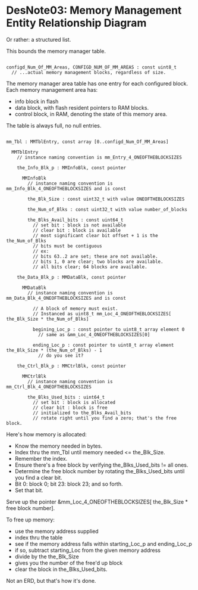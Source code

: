 # DesNote03: Memory Management Entity Relationship Diagram

Or rather: a structured list.

This bounds the memory manager table.

~~~~~

configd_Num_Of_MM_Areas, CONFIGD_NUM_OF_MM_AREAS : const uint8_t
  // ...actual memory management blocks, regardless of size.

~~~~~

The memory manager area table has one entry for each configured block.
Each memory management area has:

* info block in flash 
* data block, with flash resident pointers to RAM blocks.
* control block, in RAM, denoting the state of this memory area.

The table is always full, no null entries.

~~~~~

mm_Tbl : MMTblEntry, const array [0..configd_Num_Of_MM_Areas]

  MMTblEntry
    // instance naming convention is mm_Entry_4_ONEOFTHEBLOCKSIZES

    the_Info_Blk_p : MMInfoBlk, const pointer

      MMInfoBlk
        // instance naming convention is mm_Info_Blk_4_ONEOFTHEBLOCKSIZES and is const

        the_Blk_Size : const uint32_t with value ONEOFTHEBLOCKSIZES

        the_Num_of_Blks : const uint32_t with value number_of_blocks

        the_Blks_Avail_bits : const uint64_t
          // set bit : block is not available 
          // clear bit : block is available
          // most significant clear bit offset + 1 is the the_Num_of_Blks
          // bits must be contiguous
          // ex:
          // bits 63..2 are set; these are not available.
          // bits 1, 0 are clear; two blocks are available.
          // all bits clear; 64 blocks are available.

    the_Data_Blk_p : MMDataBlk, const pointer

      MMDataBlk
        // instance naming convention is mm_Data_Blk_4_ONEOFTHEBLOCKSIZES and is const

          // A block of memory must exist.
          // Instanced as uint8_t mm_Loc_4_ONEOFTHEBLOCKSIZES[ the_Blk_Size * the_Num_of_Blks]

          begining_Loc_p : const pointer to uint8_t array element 0
            // same as &mm_Loc_4_ONEOFTHEBLOCKSIZES[0]

          ending_Loc_p : const pointer to uint8_t array element the_Blk_Size * (the_Num_of_Blks) - 1
            // do you see it?

    the_Ctrl_Blk_p : MMCtrlBlk, const pointer

      MMCtrlBlk
        // instance naming convention is mm_Ctrl_Blk_4_ONEOFTHEBLOCKSIZES

        the_Blks_Used_bits : uint64_t
          // set bit : block is allocated
          // clear bit : block is free
          // initialized to the_Blks_Avail_bits
          // rotate right until you find a zero; that's the free block.

~~~~~

Here's how memory is allocated:

* Know the memory needed in bytes.
* Index thru the mm_Tbl until memory needed <= the_Blk_Size.
* Remember the index.
* Ensure there's a free block by verifying the_Blks_Used_bits != all ones.
* Determine the free block number by rotating the_Blks_Used_bits until you find a clear bit.
* Bit 0: block 0; bit 23: block 23; and so forth.
* Set that bit.

Serve up the pointer &mm_Loc_4_ONEOFTHEBLOCKSIZES[ the_Blk_Size * free block number].

To free up memory:

* use the memory address supplied
* index thru the table
* see if the memory address falls within starting_Loc_p and ending_Loc_p
* if so, subtract starting_Loc from the given memory address
* divide by the the_Blk_Size
* gives you the number of the free'd up block 
* clear the block in the_Blks_Used_bits.

Not an ERD, but that's how it's done.

